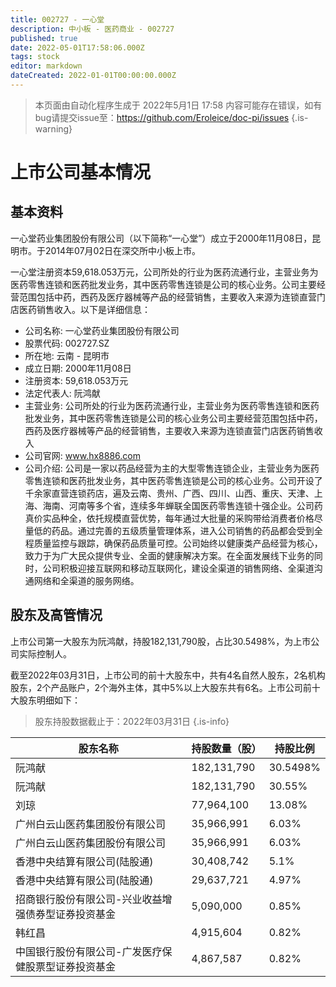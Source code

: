 ```yaml
---
title: 002727 - 一心堂
description: 中小板 - 医药商业 - 002727
published: true
date: 2022-05-01T17:58:06.000Z
tags: stock
editor: markdown
dateCreated: 2022-01-01T00:00:00.000Z
---
```


> 本页面由自动化程序生成于 2022年5月1日 17:58
> 内容可能存在错误，如有bug请提交issue至：https://github.com/Eroleice/doc-pi/issues
{.is-warning}

# 上市公司基本情况

## 基本资料

一心堂药业集团股份有限公司（以下简称“一心堂”）成立于2000年11月08日，昆明市。于2014年07月02日在深交所中小板上市。

一心堂注册资本59,618.053万元，公司所处的行业为医药流通行业，主营业务为医药零售连锁和医药批发业务，其中医药零售连锁是公司的核心业务。公司主要经营范围包括中药，西药及医疗器械等产品的经营销售，主要收入来源为连锁直营门店医药销售收入。以下是详细信息：

- 公司名称: 一心堂药业集团股份有限公司
- 股票代码: 002727.SZ
- 所在地: 云南 - 昆明市
- 成立日期: 2000年11月08日
- 注册资本: 59,618.053万元
- 法定代表人: 阮鸿献
- 主营业务: 公司所处的行业为医药流通行业，主营业务为医药零售连锁和医药批发业务，其中医药零售连锁是公司的核心业务公司主要经营范围包括中药，西药及医疗器械等产品的经营销售，主要收入来源为连锁直营门店医药销售收入
- 公司官网: www.hx8886.com
- 公司介绍: 公司是一家以药品经营为主的大型零售连锁企业，主营业务为医药零售连锁和医药批发业务，其中医药零售连锁是公司的核心业务。公司开设了千余家直营连锁药店，遍及云南、贵州、广西、四川、山西、重庆、天津、上海、海南、河南等多个省，连续多年蝉联全国医药零售连锁十强企业。公司药真价实品种全，依托规模直营优势，每年通过大批量的采购带给消费者价格尽量低的药品。通过完善的五级质量管理体系，进入公司销售的药品都会受到全程质量监控与跟踪，确保药品质量可控。公司始终以健康类产品经营为核心，致力于为广大民众提供专业、全面的健康解决方案。在全面发展线下业务的同时，公司积极迎接互联网和移动互联网化，建设全渠道的销售网络、全渠道沟通网络和全渠道的服务网络。


## 股东及高管情况

上市公司第一大股东为阮鸿献，持股182,131,790股，占比30.5498%，为上市公司实际控制人。

截至2022年03月31日，上市公司的前十大股东中，共有4名自然人股东，2名机构股东，2个产品账户，2个海外主体，其中5%以上大股东共有6名。上市公司前十大股东明细如下：

> 股东持股数据截止于：2022年03月31日
{.is-info}

| 股东名称 | 持股数量（股） | 持股比例 |
| --- | --- | --- |
| 阮鸿献 | 182,131,790 | 30.5498% |
| 阮鸿献 | 182,131,790 | 30.55% |
| 刘琼 | 77,964,100 | 13.08% |
| 广州白云山医药集团股份有限公司 | 35,966,991 | 6.03% |
| 广州白云山医药集团股份有限公司 | 35,966,991 | 6.03% |
| 香港中央结算有限公司(陆股通) | 30,408,742 | 5.1% |
| 香港中央结算有限公司(陆股通) | 29,637,721 | 4.97% |
| 招商银行股份有限公司-兴业收益增强债券型证券投资基金 | 5,090,000 | 0.85% |
| 韩红昌 | 4,915,604 | 0.82% |
| 中国银行股份有限公司-广发医疗保健股票型证券投资基金 | 4,867,587 | 0.82% |





